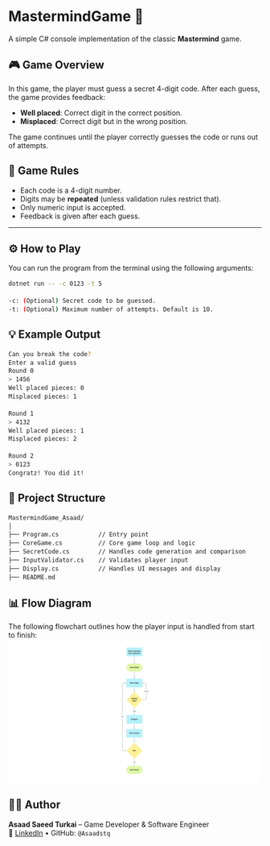 # MastermindGame 🎯

A simple C# console implementation of the classic **Mastermind** game.

## 🎮 Game Overview

In this game, the player must guess a secret 4-digit code. After each guess, the game provides feedback:
- **Well placed**: Correct digit in the correct position.
- **Misplaced**: Correct digit but in the wrong position.

The game continues until the player correctly guesses the code or runs out of attempts.

## 🧠 Game Rules

- Each code is a 4-digit number.
- Digits may be **repeated** (unless validation rules restrict that).
- Only numeric input is accepted.
- Feedback is given after each guess.

---

## ⚙️ How to Play

You can run the program from the terminal using the following arguments:

```bash
dotnet run -- -c 0123 -t 5

-c: (Optional) Secret code to be guessed.
-t: (Optional) Maximum number of attempts. Default is 10.
```

## 💡 Example Output

```bash
Can you break the code?
Enter a valid guess
Round 0
> 1456
Well placed pieces: 0
Misplaced pieces: 1

Round 1
> 4132
Well placed pieces: 1
Misplaced pieces: 2

Round 2
> 0123
Congratz! You did it!
```
## 🧾 Project Structure
```bash
MastermindGame_Asaad/
│
├── Program.cs           // Entry point
├── CoreGame.cs          // Core game loop and logic
├── SecretCode.cs        // Handles code generation and comparison
├── InputValidator.cs    // Validates player input
├── Display.cs           // Handles UI messages and display
├── README.md

```
## 📊 Flow Diagram
The following flowchart outlines how the player input is handled from start to finish:
![Gameplay Flowchart](FlowChart_Mastermind.png)

## 👨‍💻 Author
**Asaad Saeed Turkai** – Game Developer & Software Engineer  
🔗 [LinkedIn](https://www.linkedin.com/in/asaadturkay/) • GitHub: `@Asaadstq`

